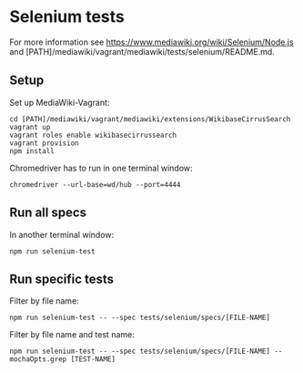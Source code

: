 # Selenium tests

For more information see https://www.mediawiki.org/wiki/Selenium/Node.js and [PATH]/mediawiki/vagrant/mediawiki/tests/selenium/README.md.

## Setup

Set up MediaWiki-Vagrant:

    cd [PATH]/mediawiki/vagrant/mediawiki/extensions/WikibaseCirrusSearch
    vagrant up
    vagrant roles enable wikibasecirrussearch
    vagrant provision
    npm install

Chromedriver has to run in one terminal window:

    chromedriver --url-base=wd/hub --port=4444

## Run all specs

In another terminal window:

    npm run selenium-test

## Run specific tests

Filter by file name:

    npm run selenium-test -- --spec tests/selenium/specs/[FILE-NAME]

Filter by file name and test name:

    npm run selenium-test -- --spec tests/selenium/specs/[FILE-NAME] --mochaOpts.grep [TEST-NAME]
